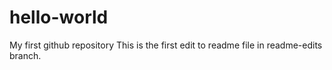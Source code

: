 # hello-world
My first github repository
This is the first edit to readme file in readme-edits branch.
